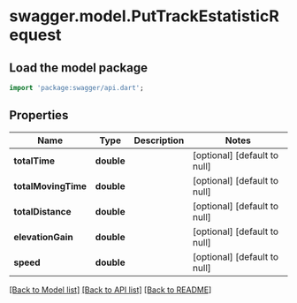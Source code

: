 # swagger.model.PutTrackEstatisticRequest

## Load the model package
```dart
import 'package:swagger/api.dart';
```

## Properties
Name | Type | Description | Notes
------------ | ------------- | ------------- | -------------
**totalTime** | **double** |  | [optional] [default to null]
**totalMovingTime** | **double** |  | [optional] [default to null]
**totalDistance** | **double** |  | [optional] [default to null]
**elevationGain** | **double** |  | [optional] [default to null]
**speed** | **double** |  | [optional] [default to null]

[[Back to Model list]](../README.md#documentation-for-models) [[Back to API list]](../README.md#documentation-for-api-endpoints) [[Back to README]](../README.md)

